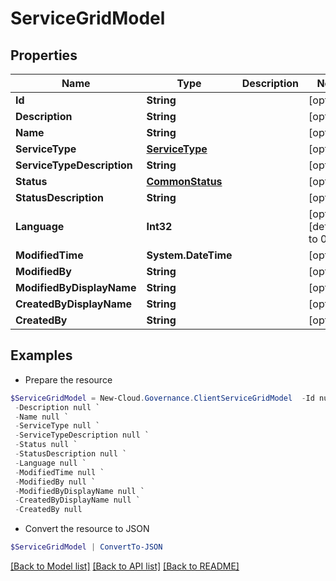 # ServiceGridModel
## Properties

Name | Type | Description | Notes
------------ | ------------- | ------------- | -------------
**Id** | **String** |  | [optional] 
**Description** | **String** |  | [optional] 
**Name** | **String** |  | [optional] 
**ServiceType** | [**ServiceType**](ServiceType.md) |  | [optional] 
**ServiceTypeDescription** | **String** |  | [optional] 
**Status** | [**CommonStatus**](CommonStatus.md) |  | [optional] 
**StatusDescription** | **String** |  | [optional] 
**Language** | **Int32** |  | [optional] [default to 0]
**ModifiedTime** | **System.DateTime** |  | [optional] 
**ModifiedBy** | **String** |  | [optional] 
**ModifiedByDisplayName** | **String** |  | [optional] 
**CreatedByDisplayName** | **String** |  | [optional] 
**CreatedBy** | **String** |  | [optional] 

## Examples

- Prepare the resource
```powershell
$ServiceGridModel = New-Cloud.Governance.ClientServiceGridModel  -Id null `
 -Description null `
 -Name null `
 -ServiceType null `
 -ServiceTypeDescription null `
 -Status null `
 -StatusDescription null `
 -Language null `
 -ModifiedTime null `
 -ModifiedBy null `
 -ModifiedByDisplayName null `
 -CreatedByDisplayName null `
 -CreatedBy null
```

- Convert the resource to JSON
```powershell
$ServiceGridModel | ConvertTo-JSON
```

[[Back to Model list]](../README.md#documentation-for-models) [[Back to API list]](../README.md#documentation-for-api-endpoints) [[Back to README]](../README.md)

